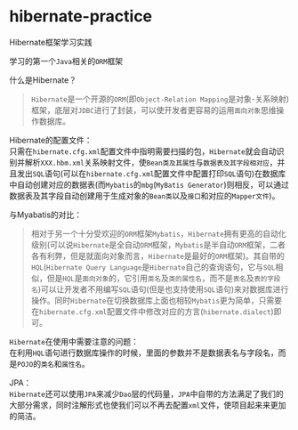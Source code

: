 # hibernate-practice
Hibernate框架学习实践

学习的第一个`Java`相关的`ORM`框架  
  
什么是Hibernate？  
  
>`Hibernate`是一个开源的`ORM`(即`Object-Relation Mapping`是对象-关系映射)框架，底层对`JDBC`进行了封装，可以使开发者更容易的运用`面向对象`思维操作数据库。  
  
Hibernate的配置文件：  
只需在`hibernate.cfg.xml`配置文件中指明需要扫描的包，`Hibernate`就会自动识别并解析`XXX.hbm.xml`关系映射文件，使`Bean类及其属性`与`数据表及其字段相对应`，并且发出`SQL`语句(可以在`hibernate.cfg.xml`配置文件中配置打印`SQL`语句)在数据库中自动创建对应的数据表(而`Mybatis`的`mbg`(`MyBatis Generator`)则相反，可以通过数据表及其字段自动创建用于生成对象的`Bean类`以及`接口`和对应的`Mapper文件`)。    
  
与Myabatis的对比：  
>相对于另一个十分受欢迎的`ORM`框架`Mybatis`，`Hibernate`拥有更高的自动化级别(可以说`Hibernate`是全自动`ORM`框架，`Mybatis`是半自动`ORM`框架，二者各有利弊，但是就面向对象而言，`Hibernate`是最好的`ORM`框架)。其自带的`HQL`(`Hibernate Query Language`是`Hibernate`自己的查询语句，它与`SQL`相似，但是`HQL`是`面向对象`的，它引用`类名`及`类的属性名`，而不是`表名`及`表的字段名`)可以让开发者不用编写`SQL`语句(但是也支持使用`SQL`语句)来对数据库进行操作。同时`Hibernate`在切换数据库上面也相较`Mybatis`更为简单，只需要在`hibernate.cfg.xml`配置文件中修改对应的方言(`hibernate.dialect`)即可。
  
`Hibernate`在使用中需要注意的问题：  
在利用`HQL`语句进行数据库操作的时候，里面的参数并不是数据表名与字段名，而是`POJO`的`类名`和`属性名`。  
  
JPA：  
`Hibernate`还可以使用`JPA`来减少`Dao`层的代码量，`JPA`中自带的方法满足了我们的大部分需求，同时注解形式也使我们可以不再去配置`xml`文件，使项目起来来更加的简洁。

